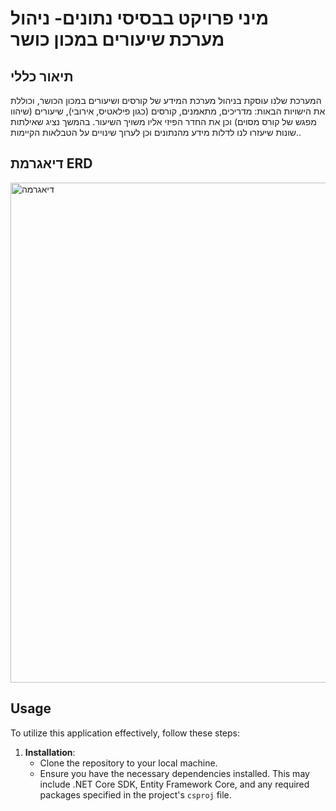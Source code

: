 # מיני פרויקט בבסיסי נתונים- ניהול מערכת שיעורים במכון כושר
## תיאור כללי 
המערכת שלנו עוסקת בניהול מערכת המידע של קורסים ושיעורים במכון הכושר, וכוללת את הישויות הבאות:
מדריכים, מתאמנים, קורסים (כגון פילאטיס, אירובי), שיעורים (שיהוו מפגש של קורס מסוים) וכן את החדר הפיזי אליו משויך השיעור.
בהמשך נציג שאילתות שונות שיעזרו לנו לדלות מידע מהנתונים וכן לערוך שינויים על הטבלאות הקיימות..

## דיאגרמת ERD
<img src="https://github.com/EsterNadler/DataBase-Project/assets/116155777/de443e95-a57c-4d41-88a5-dcb1c1d90259" alt="דיאגרמה" width="800">

## Usage
To utilize this application effectively, follow these steps:

1. **Installation**:
   - Clone the repository to your local machine.
   - Ensure you have the necessary dependencies installed. This may include .NET Core SDK, Entity Framework Core, and any required packages specified in the project's `csproj` file.
